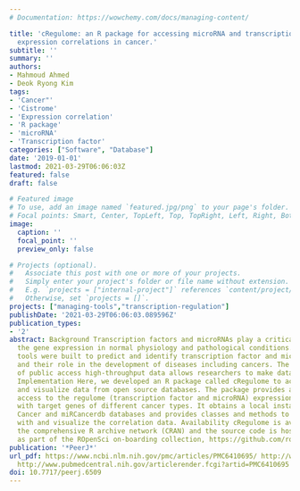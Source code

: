 ```yaml
---
# Documentation: https://wowchemy.com/docs/managing-content/

title: 'cRegulome: an R package for accessing microRNA and transcription factor-gene
  expression correlations in cancer.'
subtitle: ''
summary: ''
authors:
- Mahmoud Ahmed
- Deok Ryong Kim
tags:
- 'Cancer"'
- 'Cistrome'
- 'Expression correlation'
- 'R package'
- 'microRNA'
- 'Transcription factor'
categories: ["Software", "Database"]
date: '2019-01-01'
lastmod: 2021-03-29T06:06:03Z
featured: false
draft: false

# Featured image
# To use, add an image named `featured.jpg/png` to your page's folder.
# Focal points: Smart, Center, TopLeft, Top, TopRight, Left, Right, BottomLeft, Bottom, BottomRight.
image:
  caption: ''
  focal_point: ''
  preview_only: false

# Projects (optional).
#   Associate this post with one or more of your projects.
#   Simply enter your project's folder or file name without extension.
#   E.g. `projects = ["internal-project"]` references `content/project/deep-learning/index.md`.
#   Otherwise, set `projects = []`.
projects: ["managing-tools","transcription-regulation"]
publishDate: '2021-03-29T06:06:03.089596Z'
publication_types:
- '2'
abstract: Background Transcription factors and microRNAs play a critical role in regulating
  the gene expression in normal physiology and pathological conditions. Many bioinformatics
  tools were built to predict and identify transcription factor and microRNA targets
  and their role in the development of diseases including cancers. The availability
  of public access high-throughput data allows researchers to make data-driven predictions.
  Implementation Here, we developed an R package called cRegulome to access, manage
  and visualize data from open source databases. The package provides a programmatic
  access to the regulome (transcription factor and microRNA) expression correlations
  with target genes of different cancer types. It obtains a local instance of Cistrome
  Cancer and miRCancerdb databases and provides classes and methods to query, interact
  with and visualize the correlation data. Availability cRegulome is available on
  the comprehensive R archive network (CRAN) and the source code is hosted on GitHub
  as part of the ROpenSci on-boarding collection, https://github.com/ropensci/cRegulome.
publication: '*PeerJ*'
url_pdf: https://www.ncbi.nlm.nih.gov/pmc/articles/PMC6410695/ http://www.ncbi.nlm.nih.gov/pubmed/30867986
  http://www.pubmedcentral.nih.gov/articlerender.fcgi?artid=PMC6410695
doi: 10.7717/peerj.6509
---
```

